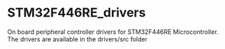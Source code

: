 # STM32F446RE_drivers
On board peripheral controller drivers for STM32F446RE Microcontroller.
The drivers are available in the drivers/src folder
